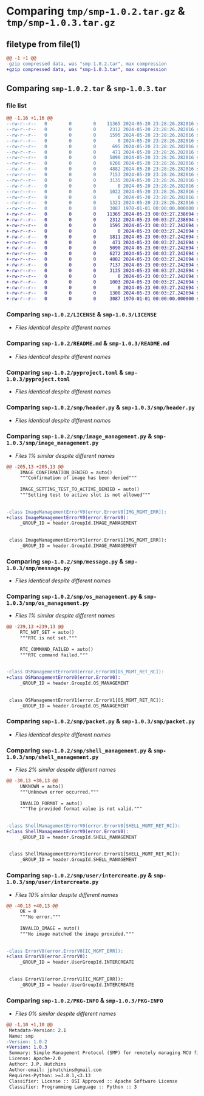 # Comparing `tmp/smp-1.0.2.tar.gz` & `tmp/smp-1.0.3.tar.gz`

## filetype from file(1)

```diff
@@ -1 +1 @@
-gzip compressed data, was "smp-1.0.2.tar", max compression
+gzip compressed data, was "smp-1.0.3.tar", max compression
```

## Comparing `smp-1.0.2.tar` & `smp-1.0.3.tar`

### file list

```diff
@@ -1,16 +1,16 @@
--rw-r--r--   0        0        0    11365 2024-05-20 23:28:26.282016 smp-1.0.2/LICENSE
--rw-r--r--   0        0        0     2312 2024-05-20 23:28:26.282016 smp-1.0.2/README.md
--rw-r--r--   0        0        0     1595 2024-05-20 23:28:26.282016 smp-1.0.2/pyproject.toml
--rw-r--r--   0        0        0        0 2024-05-20 23:28:26.282016 smp-1.0.2/smp/__init__.py
--rw-r--r--   0        0        0      695 2024-05-20 23:28:26.282016 smp-1.0.2/smp/error.py
--rw-r--r--   0        0        0      471 2024-05-20 23:28:26.282016 smp-1.0.2/smp/exceptions.py
--rw-r--r--   0        0        0     5090 2024-05-20 23:28:26.282016 smp-1.0.2/smp/header.py
--rw-r--r--   0        0        0     6286 2024-05-20 23:28:26.282016 smp-1.0.2/smp/image_management.py
--rw-r--r--   0        0        0     4882 2024-05-20 23:28:26.282016 smp-1.0.2/smp/message.py
--rw-r--r--   0        0        0     7153 2024-05-20 23:28:26.282016 smp-1.0.2/smp/os_management.py
--rw-r--r--   0        0        0     3135 2024-05-20 23:28:26.282016 smp-1.0.2/smp/packet.py
--rw-r--r--   0        0        0        0 2024-05-20 23:28:26.282016 smp-1.0.2/smp/py.typed
--rw-r--r--   0        0        0     1022 2024-05-20 23:28:26.282016 smp-1.0.2/smp/shell_management.py
--rw-r--r--   0        0        0        0 2024-05-20 23:28:26.282016 smp-1.0.2/smp/user/__init__.py
--rw-r--r--   0        0        0     1321 2024-05-20 23:28:26.282016 smp-1.0.2/smp/user/intercreate.py
--rw-r--r--   0        0        0     3087 1970-01-01 00:00:00.000000 smp-1.0.2/PKG-INFO
+-rw-r--r--   0        0        0    11365 2024-05-23 00:03:27.238694 smp-1.0.3/LICENSE
+-rw-r--r--   0        0        0     2312 2024-05-23 00:03:27.238694 smp-1.0.3/README.md
+-rw-r--r--   0        0        0     1595 2024-05-23 00:03:27.242694 smp-1.0.3/pyproject.toml
+-rw-r--r--   0        0        0        0 2024-05-23 00:03:27.242694 smp-1.0.3/smp/__init__.py
+-rw-r--r--   0        0        0     1811 2024-05-23 00:03:27.242694 smp-1.0.3/smp/error.py
+-rw-r--r--   0        0        0      471 2024-05-23 00:03:27.242694 smp-1.0.3/smp/exceptions.py
+-rw-r--r--   0        0        0     5090 2024-05-23 00:03:27.242694 smp-1.0.3/smp/header.py
+-rw-r--r--   0        0        0     6272 2024-05-23 00:03:27.242694 smp-1.0.3/smp/image_management.py
+-rw-r--r--   0        0        0     4882 2024-05-23 00:03:27.242694 smp-1.0.3/smp/message.py
+-rw-r--r--   0        0        0     7137 2024-05-23 00:03:27.242694 smp-1.0.3/smp/os_management.py
+-rw-r--r--   0        0        0     3135 2024-05-23 00:03:27.242694 smp-1.0.3/smp/packet.py
+-rw-r--r--   0        0        0        0 2024-05-23 00:03:27.242694 smp-1.0.3/smp/py.typed
+-rw-r--r--   0        0        0     1003 2024-05-23 00:03:27.242694 smp-1.0.3/smp/shell_management.py
+-rw-r--r--   0        0        0        0 2024-05-23 00:03:27.242694 smp-1.0.3/smp/user/__init__.py
+-rw-r--r--   0        0        0     1308 2024-05-23 00:03:27.242694 smp-1.0.3/smp/user/intercreate.py
+-rw-r--r--   0        0        0     3087 1970-01-01 00:00:00.000000 smp-1.0.3/PKG-INFO
```

### Comparing `smp-1.0.2/LICENSE` & `smp-1.0.3/LICENSE`

 * *Files identical despite different names*

### Comparing `smp-1.0.2/README.md` & `smp-1.0.3/README.md`

 * *Files identical despite different names*

### Comparing `smp-1.0.2/pyproject.toml` & `smp-1.0.3/pyproject.toml`

 * *Files identical despite different names*

### Comparing `smp-1.0.2/smp/header.py` & `smp-1.0.3/smp/header.py`

 * *Files identical despite different names*

### Comparing `smp-1.0.2/smp/image_management.py` & `smp-1.0.3/smp/image_management.py`

 * *Files 1% similar despite different names*

```diff
@@ -205,13 +205,13 @@
     IMAGE_CONFIRMATION_DENIED = auto()
     """Confirmation of image has been denied"""
 
     IMAGE_SETTING_TEST_TO_ACTIVE_DENIED = auto()
     """Setting test to active slot is not allowed"""
 
 
-class ImageManagementErrorV0(error.ErrorV0[IMG_MGMT_ERR]):
+class ImageManagementErrorV0(error.ErrorV0):
     _GROUP_ID = header.GroupId.IMAGE_MANAGEMENT
 
 
 class ImageManagementErrorV1(error.ErrorV1[IMG_MGMT_ERR]):
     _GROUP_ID = header.GroupId.IMAGE_MANAGEMENT
```

### Comparing `smp-1.0.2/smp/message.py` & `smp-1.0.3/smp/message.py`

 * *Files identical despite different names*

### Comparing `smp-1.0.2/smp/os_management.py` & `smp-1.0.3/smp/os_management.py`

 * *Files 1% similar despite different names*

```diff
@@ -239,13 +239,13 @@
     RTC_NOT_SET = auto()
     """RTC is not set."""
 
     RTC_COMMAND_FAILED = auto()
     """RTC command failed."""
 
 
-class OSManagementErrorV0(error.ErrorV0[OS_MGMT_RET_RC]):
+class OSManagementErrorV0(error.ErrorV0):
     _GROUP_ID = header.GroupId.OS_MANAGEMENT
 
 
 class OSManagementErrorV1(error.ErrorV1[OS_MGMT_RET_RC]):
     _GROUP_ID = header.GroupId.OS_MANAGEMENT
```

### Comparing `smp-1.0.2/smp/packet.py` & `smp-1.0.3/smp/packet.py`

 * *Files identical despite different names*

### Comparing `smp-1.0.2/smp/shell_management.py` & `smp-1.0.3/smp/shell_management.py`

 * *Files 2% similar despite different names*

```diff
@@ -30,13 +30,13 @@
     UNKNOWN = auto()
     """Unknown error occurred."""
 
     INVALID_FORMAT = auto()
     """The provided format value is not valid."""
 
 
-class ShellManagementErrorV0(error.ErrorV0[SHELL_MGMT_RET_RC]):
+class ShellManagementErrorV0(error.ErrorV0):
     _GROUP_ID = header.GroupId.SHELL_MANAGEMENT
 
 
 class ShellManagementErrorV1(error.ErrorV1[SHELL_MGMT_RET_RC]):
     _GROUP_ID = header.GroupId.SHELL_MANAGEMENT
```

### Comparing `smp-1.0.2/smp/user/intercreate.py` & `smp-1.0.3/smp/user/intercreate.py`

 * *Files 10% similar despite different names*

```diff
@@ -40,13 +40,13 @@
     OK = 0
     """No error."""
 
     INVALID_IMAGE = auto()
     """No image matched the image provided."""
 
 
-class ErrorV0(error.ErrorV0[IC_MGMT_ERR]):
+class ErrorV0(error.ErrorV0):
     _GROUP_ID = header.UserGroupId.INTERCREATE
 
 
 class ErrorV1(error.ErrorV1[IC_MGMT_ERR]):
     _GROUP_ID = header.UserGroupId.INTERCREATE
```

### Comparing `smp-1.0.2/PKG-INFO` & `smp-1.0.3/PKG-INFO`

 * *Files 0% similar despite different names*

```diff
@@ -1,10 +1,10 @@
 Metadata-Version: 2.1
 Name: smp
-Version: 1.0.2
+Version: 1.0.3
 Summary: Simple Management Protocol (SMP) for remotely managing MCU firmware
 License: Apache-2.0
 Author: J.P. Hutchins
 Author-email: jphutchins@gmail.com
 Requires-Python: >=3.8.1,<3.13
 Classifier: License :: OSI Approved :: Apache Software License
 Classifier: Programming Language :: Python :: 3
```


